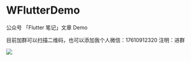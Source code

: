 # WFlutterDemo

公众号 「Flutter 笔记」文章 Demo

目前加群可以扫描二维码，也可以添加我个人微信：17610912320 注明：进群

![](http://pic.d3collection.cn/2019-08-12-032450.jpg)
